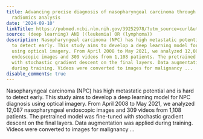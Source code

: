 ```yaml
---
title: Advancing precise diagnosis of nasopharyngeal carcinoma through endoscopy-based
  radiomics analysis
date: '2024-09-10'
linkTitle: https://pubmed.ncbi.nlm.nih.gov/39252978/?utm_source=curl&utm_medium=rss&utm_campaign=pubmed-2&utm_content=1byXLWG-5Hn0_qdLgZYpDfLA2UWGhGNgZGereuo1rJN2aoAQXP&fc=20220814223158&ff=20240910182414&v=2.18.0.post9+e462414
source: (deep learning) AND ((leukemia) OR (lymphoma))
description: Nasopharyngeal carcinoma (NPC) has high metastatic potential and is hard
  to detect early. This study aims to develop a deep learning model for NPC diagnosis
  using optical imagery. From April 2008 to May 2021, we analyzed 12,087 nasopharyngeal
  endoscopic images and 309 videos from 1,108 patients. The pretrained model was fine-tuned
  with stochastic gradient descent on the final layers. Data augmentation was applied
  during training. Videos were converted to images for malignancy ...
disable_comments: true
---
```

Nasopharyngeal carcinoma (NPC) has high metastatic potential and is hard to detect early. This study aims to develop a deep learning model for NPC diagnosis using optical imagery. From April 2008 to May 2021, we analyzed 12,087 nasopharyngeal endoscopic images and 309 videos from 1,108 patients. The pretrained model was fine-tuned with stochastic gradient descent on the final layers. Data augmentation was applied during training. Videos were converted to images for malignancy ...